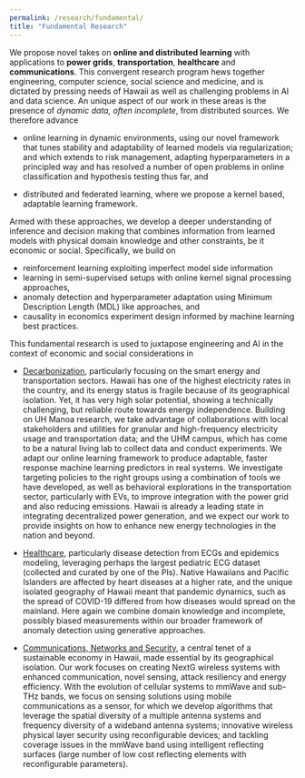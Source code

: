 ```yaml
---
permalink: /research/fundamental/
title: "Fundamental Research"
---
```


We propose novel takes on __online and distributed learning__ with
applications to __power grids__, __transportation__, __healthcare__ and
__communications__. This convergent research program hews together
engineering, computer science, social science and medicine, and is
dictated by pressing needs of Hawaii as well as challenging problems
in AI and data science. An unique aspect of our work in these areas is
the presence of _dynamic data, often incomplete_, from distributed
sources. We therefore advance

* online learning in dynamic environments, using our novel framework that tunes stability
and adaptability of learned models via regularization; and which
extends to risk management, adapting hyperparameters in a principled
way and has resolved a number of open problems in online
classification and hypothesis testing thus far, and

* distributed and federated learning, where we propose a kernel based,
adaptable learning framework.

Armed with these approaches, we develop a deeper understanding of
inference and decision making that combines information from learned
models with physical domain knowledge and other constraints, be it
economic or social.  Specifically, we build on

* reinforcement learning exploiting imperfect model side information
* learning in semi-supervised setups with online kernel signal processing approaches,
* anomaly detection and hyperparameter adaptation using Minimum Description Length (MDL) like approaches, and
* causality in economics experiment design informed by machine
learning best practices.

This fundamental research is used to juxtapose engineering and AI in
the context of economic and social considerations in

* [Decarbonization](https://uhm-descartes.github.io/research/decarbonization/), particularly focusing on the smart energy and transportation sectors.
Hawaii has one of the highest electricity rates in the country, and its energy status is fragile because of its geographical isolation. Yet, it has very high solar potential, showing a technically challenging, but reliable route towards energy independence. Building on UH Manoa research,
we take advantage of collaborations with local stakeholders and
utilities for granular and high-frequency electricity usage and
transportation data; and the UHM campus, which has come to be a
natural living lab to collect data and conduct experiments. We adapt
our online learning framework to produce adaptable, faster response
machine learning predictors in real systems. We investigate targeting
policies to the right groups using a combination of tools we have
developed, as well as behavioral explorations in the transportation
sector, particularly with EVs, to improve integration with the power grid and also reducing emissions. Hawaii is already a leading
state in integrating decentralized power generation, and we expect our work to provide
insights on how to enhance new energy technologies in the nation and beyond.

* [Healthcare](https://uhm-descartes.github.io/research/healthcare), particularly disease detection from ECGs and epidemics modeling, leveraging
perhaps the largest pediatric ECG dataset (collected and curated by
one of the PIs).  Native Hawaiians and Pacific Islanders are affected
by heart diseases at a higher rate, and the unique isolated geography of Hawaii
meant that pandemic dynamics, such as the spread of COVID-19 differed
from how diseases would spread on the mainland. Here again we combine
domain knowledge and incomplete, possibly biased measurements within
our broader framework of anomaly detection using generative approaches.

* [Communications, Networks and Security](../research/wireless.md), a central tenet of a
sustainable economy in Hawaii, made essential by its geographical
isolation. Our work focuses on creating NextG wireless systems with
enhanced communication, novel sensing, attack resiliency and energy
efficiency. With the evolution of cellular systems to mmWave and
sub-THz bands, we focus on sensing solutions using mobile
communications as a sensor, for which we develop algorithms that
leverage the spatial diversity of a multiple antenna systems and
frequency diversity of a wideband antenna systems; innovative wireless
physical layer security using reconfigurable devices; and tackling
coverage issues in the mmWave band using intelligent reflecting
surfaces (large number of low cost reflecting elements with
reconfigurable parameters).
